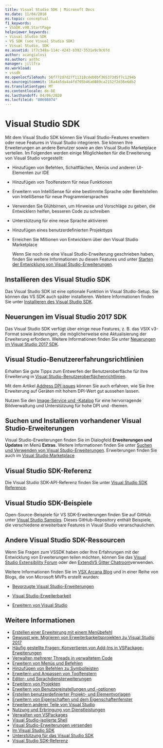 ```yaml
---
title: Visual Studio SDK | Microsoft Docs
ms.date: 11/04/2016
ms.topic: conceptual
f1_keywords:
- VSSDK.v90.StartPage
helpviewer_keywords:
- Visual Studio SDK
- VS SDK (see Visual Studio SDK)
- Visual Studio, SDK
ms.assetid: 1f7c348a-114c-4243-b392-3531e9c9c6fd
author: acangialosi
ms.author: anthc
manager: jillfra
ms.workload:
- vssdk
ms.openlocfilehash: 56f772d7d27f11318cdeb0bf365373d5f7c1294b
ms.sourcegitcommit: 16a4a5da4a4fd795b46a0869ca2152f2d36e6db2
ms.translationtype: MT
ms.contentlocale: de-DE
ms.lasthandoff: 04/06/2020
ms.locfileid: "80698074"
---
```

# <a name="visual-studio-sdk"></a>Visual Studio SDK
Mit dem Visual Studio SDK können Sie Visual Studio-Features erweitern oder neue Features in Visual Studio integrieren. Sie können Ihre Erweiterungen an andere Benutzer sowie an den Visual Studio Marketplace verteilen. Im Folgenden werden einige Möglichkeiten für die Erweiterung von Visual Studio vorgestellt:

- Hinzufügen von Befehlen, Schaltflächen, Menüs und anderen UI-Elementen zur IDE

- Hinzufügen von Toolfenstern für neue Funktionen

- Erweitern von IntelliSense für eine bestimmte Sprache oder Bereitstellen von IntelliSense für neue Programmiersprachen

- Verwenden Sie Glühbirnen, um Hinweise und Vorschläge zu geben, die Entwicklern helfen, besseren Code zu schreiben

- Unterstützung für eine neue Sprache aktivieren

- Hinzufügen eines benutzerdefinierten Projekttyps

- Erreichen Sie Millionen von Entwicklern über den Visual Studio Marketplace

  Wenn Sie noch nie eine Visual Studio-Erweiterung geschrieben haben, finden Sie weitere Informationen zu diesen Features und unter [Starten der Entwicklung von Visual Studio-Erweiterungen](../extensibility/starting-to-develop-visual-studio-extensions.md).

## <a name="install-the-visual-studio-sdk"></a>Installieren des Visual Studio SDK
 Das Visual Studio SDK ist eine optionale Funktion in Visual Studio-Setup. Sie können das VS SDK auch später installieren. Weitere Informationen finden Sie unter [Installieren des Visual Studio SDK](../extensibility/installing-the-visual-studio-sdk.md).

## <a name="whats-new-in-the-visual-studio-2017-sdk"></a>Neuerungen im Visual Studio 2017 SDK
 Das Visual Studio SDK verfügt über einige neue Features, z. B. das VSIX v3-Format sowie änderungen, die möglicherweise eine Aktualisierung der Erweiterung erfordern. Weitere Informationen finden Sie unter [Neuerungen im Visual Studio 2017 SDK](../extensibility/what-s-new-in-the-visual-studio-2017-sdk.md).

## <a name="visual-studio-user-experience-guidelines"></a>Visual Studio-Benutzererfahrungsrichtlinien
 Erhalten Sie gute Tipps zum Entwerfen der Benutzeroberfläche für Ihre Erweiterung in [Visual Studio-Benutzeroberflächenrichtlinien](../extensibility/ux-guidelines/visual-studio-user-experience-guidelines.md).

 Mit dem Artikel [Address DPI issues](../extensibility/addressing-dpi-issues2.md) können Sie auch erfahren, wie Sie Ihre Erweiterung auf Geräten mit hohem DPI-Wert gut aussehen lassen.

 Nutzen Sie den [Image-Service und -Katalog](../extensibility/image-service-and-catalog.md) für eine hervorragende Bildverwaltung und Unterstützung für hohe DPI und -themen.

## <a name="find-and-install-existing-visual-studio-extensions"></a>Suchen und Installieren vorhandener Visual Studio-Erweiterungen
 Visual Studio-Erweiterungen finden Sie im Dialogfeld **Erweiterungen und Updates** im Menü **Extras.** Weitere Informationen finden Sie unter [Suchen und Verwenden von Visual Studio-Erweiterungen](../ide/finding-and-using-visual-studio-extensions.md). Erweiterungen finden Sie auch im [Visual Studio Marketplace](https://marketplace.visualstudio.com/)

## <a name="visual-studio-sdk-reference"></a>Visual Studio SDK-Referenz
 Die Visual Studio SDK-API-Referenz finden Sie unter [Visual Studio SDK Reference](../extensibility/visual-studio-sdk-reference.md).

## <a name="visual-studio-sdk-samples"></a>Visual Studio SDK-Beispiele
 Open-Source-Beispiele für VS SDK-Erweiterungen finden Sie auf GitHub unter [Visual Studio Samples](https://github.com/Microsoft/VSSDK-Extensibility-Samples). Dieses GitHub-Repository enthält Beispiele, die verschiedene erweiterbare Features in Visual Studio veranschaulichen.

## <a name="other-visual-studio-sdk-resources"></a>Andere Visual Studio SDK-Ressourcen
 Wenn Sie Fragen zum VSSDK haben oder Ihre Erfahrungen mit der Entwicklung von Erweiterungen teilen möchten, können Sie das [Visual Studio Extensibility Forum](https://social.msdn.microsoft.com/Forums/vstudio/home?forum=vsx) oder den [ExtendVS Gitter Chatroom](https://gitter.im/Microsoft/extendvs)verwenden.

 Weitere Informationen finden Sie im [VSX Arcana Blog](https://blogs.msdn.microsoft.com/vsx/) und in einer Reihe von Blogs, die von Microsoft MVPs erstellt wurden:

- [Bevorzugte Visual Studio-Erweiterungen](https://scottdorman.blog/2014/10/05/favorite-visual-studio-extensions/)

- [Visual Studio-Erweiterbarkeit](http://www.visualstudioextensibility.com/overview/vs/)

- [Erweitern von Visual Studio](https://blog.slaks.net/2013-10-18/extending-visual-studio-part-1-getting-started/)

## <a name="see-also"></a>Weitere Informationen

- [Erstellen einer Erweiterung mit einem Menübefehl](../extensibility/creating-an-extension-with-a-menu-command.md)
- [Gewusst wie: Migrieren von Erweiterbarkeitsprojekten zu Visual Studio 2017](../extensibility/how-to-migrate-extensibility-projects-to-visual-studio-2017.md)
- [Häufig gestellte Fragen: Konvertieren von Add-Ins in VSPackage-Erweiterungen](/visualstudio/extensibility/faq-converting-add-ins-to-vspackage-extensions?view=vs-2015)
- [Verwalten mehrerer Threads in verwaltetem Code](../extensibility/managing-multiple-threads-in-managed-code.md)
- [Erweitern von Menüs und Befehlen](../extensibility/extending-menus-and-commands.md)
- [Hinzufügen von Befehlen zu Symbolleisten](../extensibility/adding-commands-to-toolbars.md)
- [Erweitern und Anpassen von Toolfenstern](../extensibility/extending-and-customizing-tool-windows.md)
- [Editor- und Sprachdiensterweiterungen](../extensibility/editor-and-language-service-extensions.md)
- [Erweitern von Projekten](../extensibility/extending-projects.md)
- [Erweitern von Benutzereinstellungen und -optionen](../extensibility/extending-user-settings-and-options.md)
- [Erstellen benutzerdefinierter Projekt- und Elementvorlagen](../extensibility/creating-custom-project-and-item-templates.md)
- [Erweitern von Eigenschaften und dem Eigenschaftenfenster](../extensibility/extending-properties-and-the-property-window.md)
- [Erweitern anderer Teile von Visual Studio](../extensibility/extending-other-parts-of-visual-studio.md)
- [Nutzung und Erbringung von Dienstleistungen](../extensibility/using-and-providing-services.md)
- [Verwalten von VSPackages](../extensibility/managing-vspackages.md)
- [Visual Studio-isolierte Shell](https://visualstudio.microsoft.com/vs/older-downloads/isolated-shell/)
- [Visual Studio-Erweiterungen versenden](../extensibility/shipping-visual-studio-extensions.md)
- [Im Visual Studio SDK](../extensibility/internals/inside-the-visual-studio-sdk.md)
- [Unterstützung für das Visual Studio SDK](../extensibility/support-for-the-visual-studio-sdk.md)
- [Visual Studio SDK-Referenz](../extensibility/visual-studio-sdk-reference.md)
